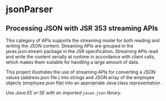 # jsonParser

## Processing JSON with JSR 353 streaming APIs

This category of APIs supports the streaming model for both reading and writing the JSON content. 
Streaming APIs are grouped in the javax.json.stream package in the JSR specification. Streaming APIs read and write the 
content serially at runtime in accordance with client calls, which
makes them suitable for handling a large amount of data.

This project illustrates the use of streaming APIs for converting a JSON values (address.json file ) into strings 
and JSON array of the employee objects (employee.json file) into an appropriate Java class representation.

*Use Java EE or SE with an imported ```javax.json``` library.*

